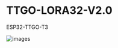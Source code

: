 # TTGO-LORA32-V2.0
ESP32-TTGO-T3

![images](https://github.com/LilyGO/TTGO-LORA32-V2.0/blob/master/images/image1.jpg)
